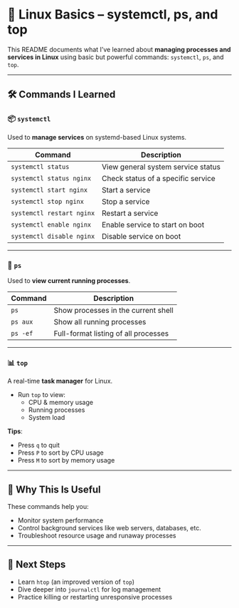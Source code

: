 # 🧠 Linux Basics – systemctl, ps, and top

This README documents what I’ve learned about **managing processes and services in Linux** using basic but powerful commands: `systemctl`, `ps`, and `top`.

---

## 🛠 Commands I Learned

### 📦 `systemctl`

Used to **manage services** on systemd-based Linux systems.

| Command                       | Description                            |
|------------------------------|----------------------------------------|
| `systemctl status`           | View general system service status     |
| `systemctl status nginx`     | Check status of a specific service     |
| `systemctl start nginx`      | Start a service                        |
| `systemctl stop nginx`       | Stop a service                         |
| `systemctl restart nginx`    | Restart a service                      |
| `systemctl enable nginx`     | Enable service to start on boot        |
| `systemctl disable nginx`    | Disable service on boot                |

---

### 🧾 `ps`

Used to **view current running processes**.

| Command        | Description                              |
|----------------|------------------------------------------|
| `ps`           | Show processes in the current shell      |
| `ps aux`       | Show all running processes               |
| `ps -ef`       | Full-format listing of all processes     |

---

### 📊 `top`

A real-time **task manager** for Linux.

- Run `top` to view:
  - CPU & memory usage
  - Running processes
  - System load

**Tips**:
- Press `q` to quit
- Press `P` to sort by CPU usage
- Press `M` to sort by memory usage

---

## 🧠 Why This Is Useful

These commands help you:
- Monitor system performance
- Control background services like web servers, databases, etc.
- Troubleshoot resource usage and runaway processes

---

## 📌 Next Steps

- Learn `htop` (an improved version of `top`)
- Dive deeper into `journalctl` for log management
- Practice killing or restarting unresponsive processes


